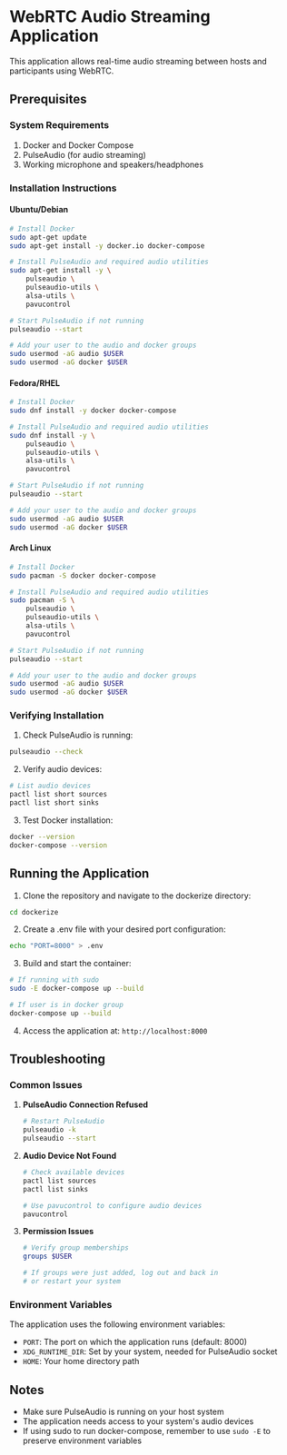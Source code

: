 # WebRTC Audio Streaming Application

This application allows real-time audio streaming between hosts and participants using WebRTC.

## Prerequisites

### System Requirements

1. Docker and Docker Compose
2. PulseAudio (for audio streaming)
3. Working microphone and speakers/headphones

### Installation Instructions

#### Ubuntu/Debian

```bash
# Install Docker
sudo apt-get update
sudo apt-get install -y docker.io docker-compose

# Install PulseAudio and required audio utilities
sudo apt-get install -y \
    pulseaudio \
    pulseaudio-utils \
    alsa-utils \
    pavucontrol

# Start PulseAudio if not running
pulseaudio --start

# Add your user to the audio and docker groups
sudo usermod -aG audio $USER
sudo usermod -aG docker $USER
```

#### Fedora/RHEL

```bash
# Install Docker
sudo dnf install -y docker docker-compose

# Install PulseAudio and required audio utilities
sudo dnf install -y \
    pulseaudio \
    pulseaudio-utils \
    alsa-utils \
    pavucontrol

# Start PulseAudio if not running
pulseaudio --start

# Add your user to the audio and docker groups
sudo usermod -aG audio $USER
sudo usermod -aG docker $USER
```

#### Arch Linux

```bash
# Install Docker
sudo pacman -S docker docker-compose

# Install PulseAudio and required audio utilities
sudo pacman -S \
    pulseaudio \
    pulseaudio-utils \
    alsa-utils \
    pavucontrol

# Start PulseAudio if not running
pulseaudio --start

# Add your user to the audio and docker groups
sudo usermod -aG audio $USER
sudo usermod -aG docker $USER
```

### Verifying Installation

1. Check PulseAudio is running:

```bash
pulseaudio --check
```

2. Verify audio devices:

```bash
# List audio devices
pactl list short sources
pactl list short sinks
```

3. Test Docker installation:

```bash
docker --version
docker-compose --version
```

## Running the Application

1. Clone the repository and navigate to the dockerize directory:

```bash
cd dockerize
```

2. Create a .env file with your desired port configuration:

```bash
echo "PORT=8000" > .env
```

3. Build and start the container:

```bash
# If running with sudo
sudo -E docker-compose up --build

# If user is in docker group
docker-compose up --build
```

4. Access the application at: `http://localhost:8000`

## Troubleshooting

### Common Issues

1. **PulseAudio Connection Refused**

   ```bash
   # Restart PulseAudio
   pulseaudio -k
   pulseaudio --start
   ```
2. **Audio Device Not Found**

   ```bash
   # Check available devices
   pactl list sources
   pactl list sinks

   # Use pavucontrol to configure audio devices
   pavucontrol
   ```
3. **Permission Issues**

   ```bash
   # Verify group memberships
   groups $USER

   # If groups were just added, log out and back in
   # or restart your system
   ```

### Environment Variables

The application uses the following environment variables:

- `PORT`: The port on which the application runs (default: 8000)
- `XDG_RUNTIME_DIR`: Set by your system, needed for PulseAudio socket
- `HOME`: Your home directory path

## Notes

- Make sure PulseAudio is running on your host system
- The application needs access to your system's audio devices
- If using sudo to run docker-compose, remember to use `sudo -E` to preserve environment variables
